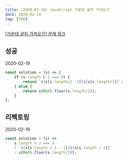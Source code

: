 ```yaml
---
title: (2020-02-19) JavaScript 가운데 글자 가져오기
date: 2020-02-19
tag: [TDD]
---
```


[[가운데 글자 가져오기] 문제 링크](https://programmers.co.kr/learn/courses/30/lessons/12903)

## 성공

2020-02-19

```javascript
const solution = (s) => {
    if (s.length % 2 === 0) {
        return `${s[s.length/2 -1]}${s[s.length/2]}`;
    } else {
        return s[Math.floor(s.length/2)];
    }
};
```

## 리펙토링

2020-02-19

```javascript
const solution = (s) =>
    s.length % 2 === 0
    ? `${s[s.length / 2 - 1]}${s[s.length / 2]}`
    : s[Math.floor(s.length/2)];
```
